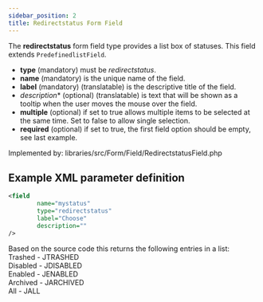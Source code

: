 ```yaml
---
sidebar_position: 2
title: Redirectstatus Form Field
---
```




The **redirectstatus** form field type provides a list box of statuses. This field extends `PredefinedlistField`.

-   **type** (mandatory) must be *redirectstatus*.
-   **name** (mandatory) is the unique name of the field.
-   **label** (mandatory) (translatable) is the descriptive title of the
    field.
-  *description** (optional) (translatable) is text that will be shown
     as a tooltip when the user moves the mouse over the field.
-  **multiple** (optional) if set to true allows multiple items to be selected at the same time. Set to false to allow single selection.
- **required** (optional) if set to true, the first field option should be empty, see last example.


Implemented by: libraries/src/Form/Field/RedirectstatusField.php

## Example XML parameter definition

```xml
<field
        name="mystatus" 
        type="redirectstatus"
        label="Choose" 
        description=""
/>
```
Based on the source code this returns the following entries in a list:  
Trashed - JTRASHED  
Disabled - JDISABLED    
Enabled - JENABLED  
Archived - JARCHIVED  
All - JALL